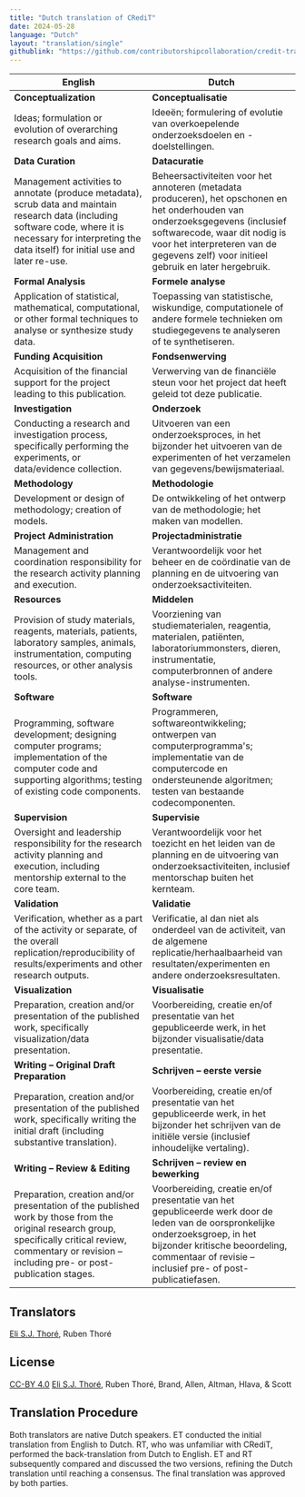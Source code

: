 ```yaml
---
title: "Dutch translation of CRediT"
date: 2024-05-28
language: "Dutch"
layout: "translation/single"
githublink: "https://github.com/contributorshipcollaboration/credit-translation/blob/main/translations/credit_translation_nl.json"
---
```


| English | Dutch |
| --- | --- |
| **Conceptualization** | **Conceptualisatie** |
| Ideas; formulation or evolution of overarching research goals and aims. | Ideeën; formulering of evolutie van overkoepelende onderzoeksdoelen en -doelstellingen. |
| **Data Curation** | **Datacuratie** |
| Management activities to annotate (produce metadata), scrub data and maintain research data (including software code, where it is necessary for interpreting the data itself) for initial use and later re-use. | Beheersactiviteiten voor het annoteren (metadata produceren), het opschonen en het onderhouden van onderzoeksgegevens (inclusief softwarecode, waar dit nodig is voor het interpreteren van de gegevens zelf) voor initieel gebruik en later hergebruik. |
| **Formal Analysis** | **Formele analyse** |
| Application of statistical, mathematical, computational, or other formal techniques to analyse or synthesize study data. | Toepassing van statistische, wiskundige, computationele of andere formele technieken om studiegegevens te analyseren of te synthetiseren. |
| **Funding Acquisition** | **Fondsenwerving** |
| Acquisition of the financial support for the project leading to this publication. | Verwerving van de financiële steun voor het project dat heeft geleid tot deze publicatie. |
| **Investigation** | **Onderzoek** |
| Conducting a research and investigation process, specifically performing the experiments, or data/evidence collection. | Uitvoeren van een onderzoeksproces, in het bijzonder het uitvoeren van de experimenten of het verzamelen van gegevens/bewijsmateriaal. |
| **Methodology** | **Methodologie** |
| Development or design of methodology; creation of models. | De ontwikkeling of het ontwerp van de methodologie; het maken van modellen. |
| **Project Administration** | **Projectadministratie** |
| Management and coordination responsibility for the research activity planning and execution. | Verantwoordelijk voor het beheer en de coördinatie van de planning en de uitvoering van onderzoeksactiviteiten. |
| **Resources** | **Middelen** |
| Provision of study materials, reagents, materials, patients, laboratory samples, animals, instrumentation, computing resources, or other analysis tools. | Voorziening van studiematerialen, reagentia, materialen, patiënten, laboratoriummonsters, dieren, instrumentatie, computerbronnen of andere analyse-instrumenten. |
| **Software** | **Software** |
| Programming, software development; designing computer programs; implementation of the computer code and supporting algorithms; testing of existing code components. | Programmeren, softwareontwikkeling; ontwerpen van computerprogramma's; implementatie van de computercode en ondersteunende algoritmen; testen van bestaande codecomponenten. |
| **Supervision** | **Supervisie** |
| Oversight and leadership responsibility for the research activity planning and execution, including mentorship external to the core team. | Verantwoordelijk voor het toezicht en het leiden van de planning en de uitvoering van onderzoeksactiviteiten, inclusief mentorschap buiten het kernteam. |
| **Validation** | **Validatie** |
| Verification, whether as a part of the activity or separate, of the overall replication/reproducibility of results/experiments and other research outputs. | Verificatie, al dan niet als onderdeel van de activiteit, van de algemene replicatie/herhaalbaarheid van resultaten/experimenten en andere onderzoeksresultaten. |
| **Visualization** | **Visualisatie** |
| Preparation, creation and/or presentation of the published work, specifically visualization/data presentation. | Voorbereiding, creatie en/of presentatie van het gepubliceerde werk, in het bijzonder visualisatie/data presentatie. |
| **Writing – Original Draft Preparation** | **Schrijven – eerste versie** |
| Preparation, creation and/or presentation of the published work, specifically writing the initial draft (including substantive translation). | Voorbereiding, creatie en/of presentatie van het gepubliceerde werk, in het bijzonder het schrijven van de initiële versie (inclusief inhoudelijke vertaling). |
| **Writing – Review & Editing** | **Schrijven – review en bewerking** |
| Preparation, creation and/or presentation of the published work by those from the original research group, specifically critical review, commentary or revision – including pre- or post-publication stages. | Voorbereiding, creatie en/of presentatie van het gepubliceerde werk door de leden van de oorspronkelijke onderzoeksgroep, in het bijzonder kritische beoordeling, commentaar of revisie – inclusief pre- of post-publicatiefasen. |

## Translators

[Eli S.J. Thoré](https://orcid.org/0000-0002-0029-8404), Ruben  Thoré


## License

[CC-BY 4.0](https://creativecommons.org/licenses/by/4.0/) [Eli S.J. Thoré](https://orcid.org/0000-0002-0029-8404), Ruben  Thoré, Brand, Allen, Altman, Hlava, & Scott
## Translation Procedure

Both translators are native Dutch speakers. ET conducted the initial translation from English to Dutch. RT, who was unfamiliar with CRediT, performed the back-translation from Dutch to English. ET and RT subsequently compared and discussed the two versions, refining the Dutch translation until reaching a consensus. The final translation was approved by both parties.

